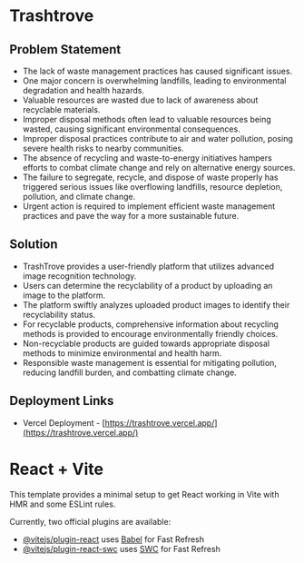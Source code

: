# Trashtrove

## Problem Statement
- The lack of waste management practices has caused significant issues.
- One major concern is overwhelming landfills, leading to environmental degradation and health hazards.
- Valuable resources are wasted due to lack of awareness about recyclable materials.
- Improper disposal methods often lead to valuable resources being wasted, causing significant environmental consequences.
- Improper disposal practices contribute to air and water pollution, posing severe health risks to nearby communities.
- The absence of recycling and waste-to-energy initiatives hampers efforts to combat climate change and rely on alternative energy sources.
- The failure to segregate, recycle, and dispose of waste properly has triggered serious issues like overflowing landfills, resource depletion, pollution, and climate change.
- Urgent action is required to implement efficient waste management practices and pave the way for a more sustainable future.


## Solution

- TrashTrove provides a user-friendly platform that utilizes advanced image recognition technology.
- Users can determine the recyclability of a product by uploading an image to the platform.
- The platform swiftly analyzes uploaded product images to identify their recyclability status.
- For recyclable products, comprehensive information about recycling methods is provided to encourage environmentally friendly choices.
- Non-recyclable products are guided towards appropriate disposal methods to minimize environmental and health harm.
- Responsible waste management is essential for mitigating pollution, reducing landfill burden, and combatting climate change.
## Deployment Links

- Vercel Deployment - [https://trashtrove.vercel.app/](https://trashtrove.vercel.app/)

# React + Vite

This template provides a minimal setup to get React working in Vite with HMR and some ESLint rules.

Currently, two official plugins are available:

- [@vitejs/plugin-react](https://github.com/vitejs/vite-plugin-react/blob/main/packages/plugin-react/README.md) uses [Babel](https://babeljs.io/) for Fast Refresh
- [@vitejs/plugin-react-swc](https://github.com/vitejs/vite-plugin-react-swc) uses [SWC](https://swc.rs/) for Fast Refresh

